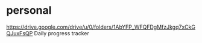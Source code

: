 # personal

https://drive.google.com/drive/u/0/folders/1AbYFP_WFQFDgMfzJkgq7xCkGQJuxFsQP Daily progress tracker

